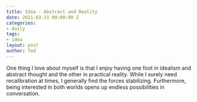 ```yaml
---
title: Idea - Abstract and Reality
date: 2021-03-31 00:00:00 Z
categories:
- daily
tags:
- idea
layout: post
author: Ted
---
```


One thing I love about myself is that I enjoy having one foot in idealism and abstract thought and the other in practical reality. While I surely need recalibration at times, I generally find the forces stabilizing. Furthermore, being interested in both worlds opens up endless possibilities in conversation.
